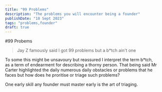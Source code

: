 ```yaml
---
title: "99 Problems"
description: "The problems you will encounter being a founder"
publishDate: "10 Sept 2023"
tags: "problems,founder"
draft: true
---
```

#99 Probems

> Jay Z famously said I got 99 problems but a b*tch ain't one

To some this might be unsavoury but reassured I interpret the term b*tch,
as a term of endearment for describing a thorny person. 
That being said Mr Carter highlighted the daily numerous daily obstacles 
or problems that he faces but how does he proritise or triage such problems?

One early skill any founder must master early is the art of triaging.
